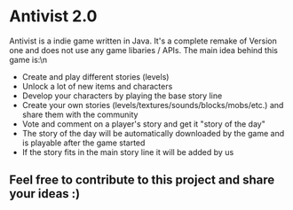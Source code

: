 # Antivist 2.0 #
Antivist is a indie game written in Java. It's a complete remake of Version one and does not use any game libaries / APIs.
The main idea behind this game is:\n
* Create and play different stories (levels)
* Unlock a lot of new items and characters
* Develop your characters by playing the base story line
* Create your own stories (levels/textures/sounds/blocks/mobs/etc.) and share them with the community
* Vote and comment on a player's story and get it "story of the day"
* The story of the day will be automatically downloaded by the game and is playable after the game started
* If the story fits in the main story line it will be added by us

## Feel free to contribute to this project and share your ideas :) ##